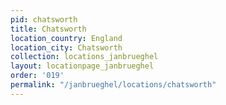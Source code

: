 ```yaml
---
pid: chatsworth
title: Chatsworth
location_country: England
location_city: Chatsworth
collection: locations_janbrueghel
layout: locationpage_janbrueghel
order: '019'
permalink: "/janbrueghel/locations/chatsworth"
---
```

